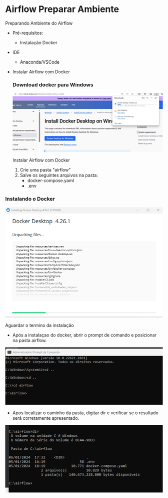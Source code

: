 # Airflow Preparar Ambiente
Preparando Ambiente do Airflow

- Pré-requisitos:
   - Instalação Docker

- IDE
   - Anaconda/VSCode

- Instalar Airflow com Docker

  ### Download docker para Windows

  <img src="https://github.com/JosiTubaroski/Airflow_Preparar_Ambiente/blob/main/img/Docker_Windows.png">

  Instalar Airflow com Docker

  1. Crie uma pasta "airflow"
  2. Salve os seguintes arquivos na pasta:
      - docker-compose.yaml
      - .env

 ### Instalando o Docker

  <img src="https://github.com/JosiTubaroski/Airflow_Preparar_Ambiente/blob/main/img/Instalando_Docker.png">

  Aguardar o termino da instalação

 - Após a instalaçao do docker, abrir o prompt de comando e posicionar na pasta airflow.

  <img src="https://github.com/JosiTubaroski/Airflow_Preparar_Ambiente/blob/main/img/CMD_Airflow.png">

  - Apos localizar o caminho da pasta, digitar dir e verificar se o resultado será corretamente apresentado.

  <img src="https://github.com/JosiTubaroski/Airflow_Preparar_Ambiente/blob/main/img/CMD_DIR.png">
    
   
 
       
